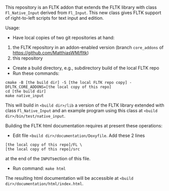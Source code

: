 This repository is an FLTK addon that extends the FLTK library with class `Fl_Native_Input` derived from `Fl_Input`.
This new class gives FLTK support of right-to-left scripts for text input and edition.

Usage:
- Have local copies of two git repositories at hand:
1. the FLTK repository in an addon-enabled version (branch `core_addons` of https://github.com/MatthiasWM/fltk)
2. this repository
- Create a build directory, e.g., subdirectory build of the local FLTK repo
- Run these commands:
```
cmake -B [the build dir] -S [the local FLTK repo copy] -DFLTK_CORE_ADDONS=[the local copy of this repo]
cd [the build dir]
make native_input
```
This will build in `<build dir>/lib` a version of the FLTK library extended with class `Fl_Native_Input` and an example
program using this class at `<build dir>/bin/test/native_input`.

Building the FLTK html documentation requires at present these operations:
- Edit file `<build dir>/documentation/Doxyfile`. Add these 2 lines
```
[the local copy of this repo]/FL \
[the local copy of this repo]/src
```
at the end of the `INPUT`section of this file.
- Run command: `make html`

The resulting html documentation will be accessible at `<build dir>/documentation/html/index.html`.
